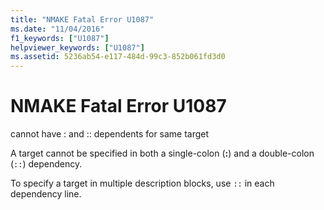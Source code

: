```yaml
---
title: "NMAKE Fatal Error U1087"
ms.date: "11/04/2016"
f1_keywords: ["U1087"]
helpviewer_keywords: ["U1087"]
ms.assetid: 5236ab54-e117-484d-99c3-852b061fd3d0
---
```

# NMAKE Fatal Error U1087

cannot have : and :: dependents for same target

A target cannot be specified in both a single-colon (**:**) and a double-colon (`::`) dependency.

To specify a target in multiple description blocks, use `::` in each dependency line.